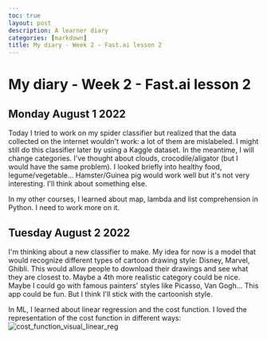 ```yaml
---
toc: true
layout: post
description: A learner diary
categories: [markdown]
title: My diary - Week 2 - Fast.ai lesson 2
---
```

# My diary - Week 2 - Fast.ai lesson 2


## Monday August 1 2022

Today I tried to work on my spider classifier but realized that the data collected on the internet wouldn't work: a lot of them are mislabeled.
I might still do this classifier later by using a Kaggle dataset. In the meantime, I will change categories. I've thought about clouds,
crocodile/aligator (but I would have the same problem). I looked briefly into healthy food, legume/vegetable... Hamster/Guinea pig would work well
but it's not very interesting. I'll think about something else.

In my other courses, I learned about map, lambda and list comprehension in Python. I need to work more on it.

## Tuesday August 2 2022

I'm thinking about a new classifier to make. My idea for now is a model that would recognize different types of cartoon drawing style: Disney, Marvel, Ghibli.
This would allow people to download their drawings and see what they are closest to. Maybe a 4th more realistic category could be nice. Maybe I could go
with famous painters' styles like Picasso, Van Gogh... This app could be fun. But I think I'll stick with the cartoonish style.

In ML, I learned about linear regression and the cost function. I loved the representation of the cost function in different ways:
![cost_function_visual_linear_reg](https://user-images.githubusercontent.com/87048479/182500222-2549f04e-e6e8-42c5-97e2-56a8764fb1bd.png)
